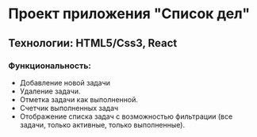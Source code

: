 <h1>Проект приложения "Список дел"</h1>

<h2>Технологии: HTML5/Css3, React</h2>

 <h3>Функциональность:</h3>
<ul> 
   <li>Добавление новой задачи</li>
   <li>Удаление задачи.</li>
   <li>Отметка задачи как выполненной.</li>
   <li>Счетчик выполненных задач</li>
   <li>Отображение списка задач с возможностью фильтрации (все задачи, только активные, только выполненные).</li>
</ul>
